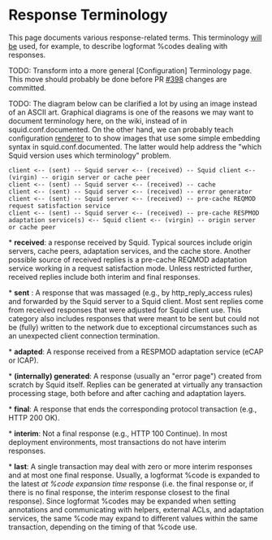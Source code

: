 # Response Terminology

This page documents various response-related terms. This terminology
[will be](https://github.com/squid-cache/squid/pull/398) used, for
example, to describe logformat %codes dealing with responses.

TODO: Transform into a more general \[Configuration\] Terminology page.
This move should probably be done before PR
[\#398](https://github.com/squid-cache/squid/pull/398) changes are
committed.

TODO: The diagram below can be clarified a lot by using an image instead
of an ASCII art. Graphical diagrams is one of the reasons we may want to
document terminology here, on the wiki, instead of in
squid.conf.documented. On the other hand, we can probably teach
configuration [renderer](http://www.squid-cache.org/Doc/config/) to to
show images that use some simple embedding syntax in
squid.conf.documented. The latter would help address the "which Squid
version uses which terminology" problem.

    client <-- (sent) -- Squid server <-- (received) -- Squid client <-- (virgin) -- origin server or cache peer
    client <-- (sent) -- Squid server <-- (received) -- cache
    client <-- (sent) -- Squid server <-- (received) -- error generator
    client <-- (sent) -- Squid server <-- (received) -- pre-cache REQMOD request satisfaction service
    client <-- (sent) -- Squid server <-- (received) -- pre-cache RESPMOD adaptation service(s) <-- Squid client <-- (virgin) -- origin server or cache peer

\* **received**: a response received by Squid. Typical sources include
origin servers, cache peers, adaptation services, and the cache store.
Another possible source of received replies is a pre-cache REQMOD
adaptation service working in a request satisfaction mode. Unless
restricted further, received replies include both interim and final
responses.

\* **sent** : A response that was massaged (e.g., by http_reply_access
rules) and forwarded by the Squid server to a Squid client. Most sent
replies come from received responses that were adjusted for Squid client
use. This category also includes responses that were meant to be sent
but could not be (fully) written to the network due to exceptional
circumstances such as an unexpected client connection termination.

\* **adapted**: A response received from a RESPMOD adaptation service
(eCAP or ICAP).

\* **(internally) generated**: A response (usually an "error page")
created from scratch by Squid itself. Replies can be generated at
virtually any transaction processing stage, both before and after
caching and adaptation layers.

\* **final**: A response that ends the corresponding protocol
transaction (e.g., HTTP 200 OK).

\* **interim**: Not a final response (e.g., HTTP 100 Continue). In most
deployment environments, most transactions do not have interim
responses.

\* **last**: A single transaction may deal with zero or more interim
responses and at most one final response. Usually, a logformat %code is
expanded to the latest *at %code expansion time* response (i.e. the
final response or, if there is no final response, the interim response
closest to the final response). Since logformat %codes may be expanded
when setting annotations and communicating with helpers, external ACLs,
and adaptation services, the same %code may expand to different values
within the same transaction, depending on the timing of that %code use.
